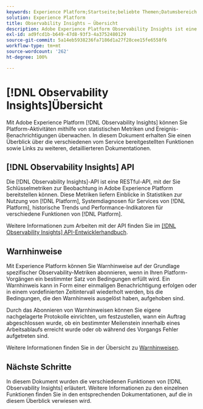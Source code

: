 ```yaml
---
keywords: Experience Platform;Startseite;beliebte Themen;Datumsbereich
solution: Experience Platform
title: Observability Insights – Übersicht
description: Adobe Experience Platform Observability Insights ist eine RESTful-API, mit der Sie Schlüsselmetriken zu Platform-Aktivitäten bereitstellen können. Diese Metriken liefern Einblicke in Statistiken zur Platform-Nutzung, Systemdiagnosen für Platform-Dienste, historische Trends und Performance-Indikatoren für verschiedene Platform-Funktionen.
exl-id: ad9fcd1b-b649-47d8-93f3-4a3752480129
source-git-commit: 5a14eb5938236fa7186d1a27f28cee15fe6558f6
workflow-type: tm+mt
source-wordcount: '262'
ht-degree: 100%

---
```


# [!DNL Observability Insights]Übersicht

Mit Adobe Experience Platform [!DNL Observability Insights] können Sie Platform-Aktivitäten mithilfe von statistischen Metriken und Ereignis-Benachrichtigungen überwachen. In diesem Dokument erhalten Sie einen Überblick über die verschiedenen vom Service bereitgestellten Funktionen sowie Links zu weiteren, detaillierteren Dokumentationen.

## [!DNL Observability Insights] API

Die [!DNL Observability Insights]-API ist eine RESTful-API, mit der Sie Schlüsselmetriken zur Beobachtung in Adobe Experience Platform bereitstellen können. Diese Metriken liefern Einblicke in Statistiken zur Nutzung von [!DNL Platform], Systemdiagnosen für Services von [!DNL Platform], historische Trends und Performance-Indikatoren für verschiedene Funktionen von [!DNL Platform].

Weitere Informationen zum Arbeiten mit der API finden Sie im [[!DNL Observability Insights] API-Entwicklerhandbuch](./api/overview.md).

## Warnhinweise

Mit Experience Platform können Sie Warnhinweise auf der Grundlage spezifischer Observability-Metriken abonnieren, wenn in Ihren Platform-Vorgängen ein bestimmter Satz von Bedingungen erfüllt wird. Ein Warnhinweis kann in Form einer einmaligen Benachrichtigung erfolgen oder in einem vordefinierten Zeitintervall wiederholt werden, bis die Bedingungen, die den Warnhinweis ausgelöst haben, aufgehoben sind.

Durch das Abonnieren von Warnhinweisen können Sie eigene nachgelagerte Protokolle einrichten, um festzustellen, wann ein Auftrag abgeschlossen wurde, ob ein bestimmter Meilenstein innerhalb eines Arbeitsablaufs erreicht wurde oder ob während des Vorgangs Fehler aufgetreten sind.

Weitere Informationen finden Sie in der Übersicht zu [Warnhinweisen](./alerts/overview.md).

## Nächste Schritte

In diesem Dokument wurden die verschiedenen Funktionen von [!DNL Observability Insights] erläutert. Weitere Informationen zu den einzelnen Funktionen finden Sie in den entsprechenden Dokumentationen, auf die in diesem Überblick verwiesen wird.
